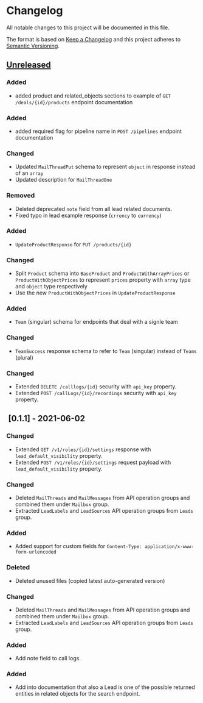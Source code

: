 # Changelog
All notable changes to this project will be documented in this file.

The format is based on [Keep a Changelog](http://keepachangelog.com/en/1.0.0/)
and this project adheres to [Semantic Versioning](http://semver.org/spec/v2.0.0.html).

## [Unreleased]
### Added
- added product and related_objects sections to example of `GET /deals/{id}/products` endpoint documentation
### Added
- added required flag for pipeline name in `POST /pipelines` endpoint documentation
### Changed
* Updated `MailThreadPut` schema to represent `object` in response instead of an `array`
* Updated description for `MailThreadOne`
### Removed
* Deleted deprecated `note` field from all lead related documents.
* Fixed typo in lead example response (`crrency` to `currency`)
### Added
* `UpdateProductResponse` for `PUT /products/{id}` 
### Changed
* Split `Product` schema into `BaseProduct` and `ProductWithArrayPrices` or `ProductWithObjectPrices` to represent `prices` property with `array` type and `object` type respectively
* Use the new `ProductWithObjectPrices` in `UpdateProductResponse`
### Added
* `Team` (singular) schema for endpoints that deal with a signle team
### Changed
* `TeamSuccess` response schema to refer to `Team` (singular) instead of `Teams` (plural)
### Changed
* Extended `DELETE /calllogs/{id}` security with `api_key` property.
* Extended `POST /callLogs/{id}/recordings` security with `api_key` property.
##  [0.1.1] - 2021-06-02
### Changed
* Extended `GET /v1/roles/{id}/settings` response with `lead_default_visibility` property.
* Extended `POST /v1/roles/{id}/settings` request payload with  `lead_default_visibility` property.
### Changed
* Deleted `MailThreads` and `MailMessages` from API operation groups and combined them under `Mailbox` group.
* Extracted `LeadLabels` and `LeadSources` API operation groups from `Leads` group.
### Added
* Added support for custom fields for `Content-Type: application/x-www-form-urlencoded`
### Deleted
* Deleted unused files (copied latest auto-generated version)
### Changed
* Deleted `MailThreads` and `MailMessages` from API operation groups and combined them under `Mailbox` group.
* Extracted `LeadLabels` and `LeadSources` API operation groups from `Leads` group.
### Added
* Add note field to call logs.
### Added
* Add into documentation that also a Lead is one of the possible returned entities in related objects for the search endpoint.

[Unreleased]: https://github.com/pipedrive/api-docs/compare/v1.0.0...HEAD
